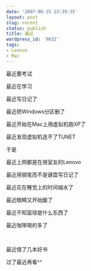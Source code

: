```yaml
---
date: '2007-06-25 23:39:35'
layout: post
slug: recent
status: publish
title: 最近
wordpress_id: '9832'
tags:
- Lenovo
- Mac
---
```


最近要考试




最近在学习




最近写日记了




最近把Windows分区删了




最近开始在Mac上用虚拟机跑XP了




最近发现虚拟机连不了TUNET




于是




最近上网都是在用室友的Lenovo




最近用钢笔而不是键盘写日记了




最近花在睡觉上的时间缩水了




最近眼睛又开始酸了




最近不知篮球是什么东西了




最近咖啡喝的多了




 




最近借了几本好书




过了最近再看^^

